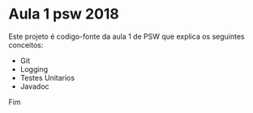# Aula 1 psw 2018

Este projeto é codigo-fonte da aula 1 de PSW que explica os seguintes conceitos:

* Git
* Logging
* Testes Unitarios
* Javadoc

Fim